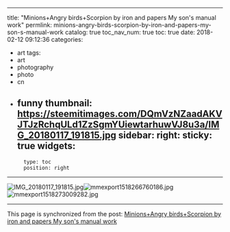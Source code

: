 
---
title: "Minions+Angry birds+Scorpion by iron and papers      My son's manual work"
permlink: minions-angry-birds-scorpion-by-iron-and-papers-my-son-s-manual-work
catalog: true
toc_nav_num: true
toc: true
date: 2018-02-12 09:12:36
categories:
- art
tags:
- art
- photography
- photo
- cn
- funny
thumbnail: https://steemitimages.com/DQmVzNZaadAKVJTJzRchqULd1ZzSgmYUiewtarhuwVJ8u3a/IMG_20180117_191815.jpg
sidebar:
    right:
        sticky: true
widgets:
    -
        type: toc
        position: right
---


![IMG_20180117_191815.jpg](https://steemitimages.com/DQmVzNZaadAKVJTJzRchqULd1ZzSgmYUiewtarhuwVJ8u3a/IMG_20180117_191815.jpg)![mmexport1518266760186.jpg](https://steemitimages.com/DQmPhhdjRKJRu1umPvdi6v6j4PBydthVr6D3ygETEAnLJTw/mmexport1518266760186.jpg)![mmexport1518273009282.jpg](https://steemitimages.com/DQmNqfFMn3ESpr5b4dicusYtoTbrA8MyTC3KneaZXZ8HEgb/mmexport1518273009282.jpg)

- - -

This page is synchronized from the post: [Minions+Angry birds+Scorpion by iron and papers      My son's manual work](https://steemit.com/@andrewma/minions-angry-birds-scorpion-by-iron-and-papers-my-son-s-manual-work)
